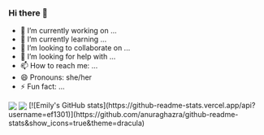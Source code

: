 ### Hi there 👋

- 🔭 I’m currently working on ...
- 🌱 I’m currently learning ...
- 👯 I’m looking to collaborate on ...
- 🤔 I’m looking for help with ...
- 📫 How to reach me: ...
- 😄 Pronouns: she/her
- ⚡ Fun fact: ...


<img align="center" src="https://i.pinimg.com/originals/24/69/dc/2469dc167b689508905f1e908d9d5395.gif" style="margin:auto">

<img align="center" src="https://github-readme-stats.vercel.app/api/top-langs/?username=ef1301&layout=compact&theme=dracula&langs_count=4">
[![Emily's GitHub stats](https://github-readme-stats.vercel.app/api?username=ef1301)](https://github.com/anuraghazra/github-readme-stats&show_icons=true&theme=dracula)



